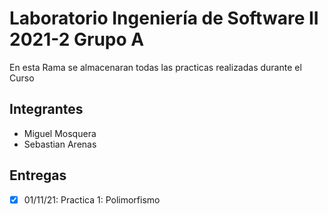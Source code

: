  
# Laboratorio Ingeniería de Software II 2021-2 Grupo A
En esta Rama se almacenaran todas las practicas realizadas durante el Curso

## Integrantes
* Miguel Mosquera
* Sebastian Arenas

## Entregas
- [x] 01/11/21: Practica 1: Polimorfismo


